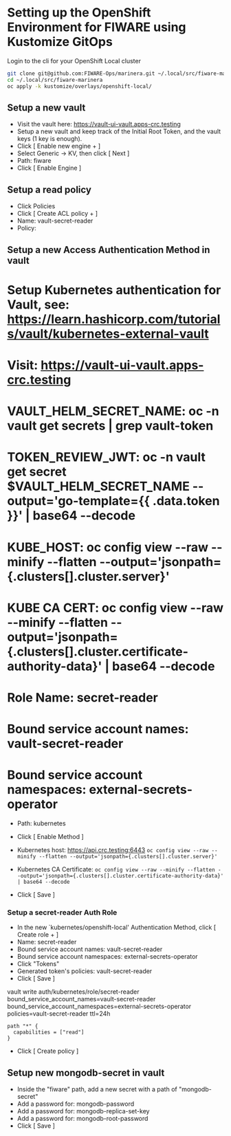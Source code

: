 
# Setting up the OpenShift Environment for FIWARE using Kustomize GitOps

Login to the cli for your OpenShift Local cluster

```bash
git clone git@github.com:FIWARE-Ops/marinera.git ~/.local/src/fiware-marinera
cd ~/.local/src/fiware-marinera
oc apply -k kustomize/overlays/openshift-local/
```

## Setup a new vault

- Visit the vault here: https://vault-ui-vault.apps-crc.testing
- Setup a new vault and keep track of the Initial Root Token, and the vault keys (1 key is enough). 
- Click [ Enable new engine + ]
- Select Generic -> KV, then click [ Next ]
- Path: fiware
- Click [ Enable Engine ]

## Setup a read policy

- Click Policies
- Click [ Create ACL policy + ]
- Name: vault-secret-reader
- Policy: 

## Setup a new Access Authentication Method in vault

# Setup Kubernetes authentication for Vault, see: https://learn.hashicorp.com/tutorials/vault/kubernetes-external-vault
# Visit: https://vault-ui-vault.apps-crc.testing
# VAULT_HELM_SECRET_NAME: oc -n vault get secrets | grep vault-token
# TOKEN_REVIEW_JWT: oc -n vault get secret $VAULT_HELM_SECRET_NAME --output='go-template={{ .data.token }}' | base64 --decode
# KUBE_HOST: oc config view --raw --minify --flatten --output='jsonpath={.clusters[].cluster.server}'
# KUBE CA CERT: oc config view --raw --minify --flatten --output='jsonpath={.clusters[].cluster.certificate-authority-data}' | base64 --decode
# Role Name: secret-reader
# Bound service account names: vault-secret-reader
# Bound service account namespaces: external-secrets-operator

- Path: kubernetes
- Click [ Enable Method ]
- Kubernetes host: https://api.crc.testing:6443 `oc config view --raw --minify --flatten --output='jsonpath={.clusters[].cluster.server}'`
  
- Kubernetes CA Certificate: `oc config view --raw --minify --flatten --output='jsonpath={.clusters[].cluster.certificate-authority-data}' | base64 --decode`
- Click [ Save ]

### Setup a secret-reader Auth Role

- In the new `kubernetes/openshift-local' Authentication Method, click [ Create role + ]
- Name: secret-reader
- Bound service account names: vault-secret-reader
- Bound service account namespaces: external-secrets-operator
- Click "Tokens"
- Generated token's policies: vault-secret-reader
- Click [ Save ]

vault write auth/kubernetes/role/secret-reader bound_service_account_names=vault-secret-reader bound_service_account_namespaces=external-secrets-operator policies=vault-secret-reader ttl=24h

```
path "*" {
  capabilities = ["read"]
}
```

- Click [ Create policy ]

## Setup new mongodb-secret in vault

- Inside the "fiware" path, add a new secret with a path of "mongodb-secret"
- Add a password for: mongodb-password
- Add a password for: mongodb-replica-set-key
- Add a password for: mongodb-root-password
- Click [ Save ]
